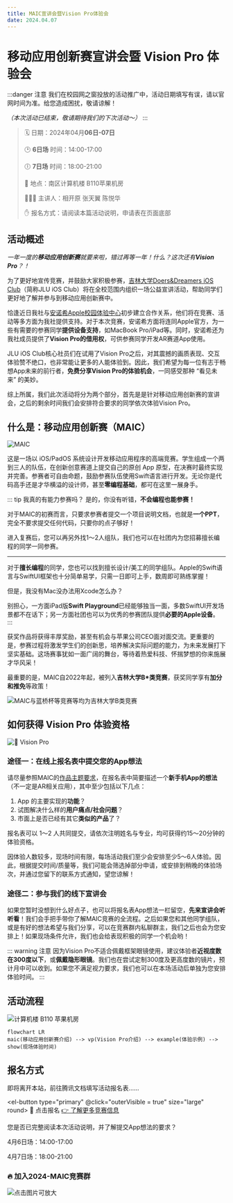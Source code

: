 ```yaml
---
title: MAIC宣讲会暨Vision Pro体验会
date: 2024.04.07
---
```


# 移动应用创新赛宣讲会暨 Vision Pro 体验会 <Badge type="tip" text="ARCHIVED" />

:::danger 注意
我们在校园网之窗投放的活动推广中，活动日期填写有误，请以官网时间为准。给您造成困扰，敬请谅解！

_（本次活动已结束，敬请期待我们的下次活动～）_
::: 

> 🗓️ 日期：2024年04月**06日-07日**
>
> 🕑 **6日场** 时间：14:00-17:00
>
> 🕕 **7日场** 时间：18:00-21:00
>
> 🏢 地点：南区计算机楼 B110苹果机房
>
> 👩🏻‍💻 主讲人：相开原 张天翼 陈悦华
>
> ✋ 报名方式：请阅读本篇活动说明，申请表在页面底部

## 活动概述

_一年一度的**移动应用创新赛**就要来啦，错过再等一年！什么？这次还有**Vision Pro**？！_

为了更好地宣传竞赛，并鼓励大家积极参赛，[吉林大学Doers&Dreamers iOS Club](/about-us/)（简称JLU iOS Club）将在全校范围内组织一场公益宣讲活动，帮助同学们更好地了解并参与到移动应用创新赛中。

恰逢近日我社与[安诺希Apple校园体验中心](/news/an-nuo-xi/)初步建立合作关系，他们将在竞赛、活动等多方面为我社提供支持。对于本次竞赛，安诺希方面将连同Apple官方，为一些有需要的参赛同学**提供设备支持**，如MacBook Pro/iPad等。同时，安诺希还为我社成员提供了**Vision Pro的借用权**，可供参赛同学开发AR赛道App使用。

JLU iOS Club核心社员们在试用了Vision Pro之后，对其震撼的画质表现、交互体验赞不绝口，也非常能让更多的人能体验到。因此，我们希望为每一位有志于畅想App未来的前行者，**免费分享Vision Pro的体验机会**，一同感受那种 “看见未来” 的美妙。

综上所属，我们此次活动将分为两个部分，首先是是针对移动应用创新赛的宣讲会，之后的剩余时间我们会安排符合要求的同学依次体验Vision Pro。

## 什么是：移动应用创新赛（MAIC）

![MAIC](..%2F..%2Fcompetitions%2Fmaic%2Fmaic.webp)

这是一场以 iOS/PadOS 系统设计开发移动应用程序的高端竞赛。学生组成一个两到三人的队伍，在创新创意赛道上提交自己的原创 App 原型，在决赛时最终实现并完善。参赛者可自由命题，鼓励参赛队伍使用Swift语言进行开发。无论你是代码高手还是才华横溢的设计师，甚至**零编程基础**，都可在这里一展身手。

::: tip 我真的有能力参赛吗？
是的，你没有听错，**不会编程也能参赛！**

对于MAIC的初赛而言，只要求参赛者提交一个项目说明文档，也就是**一个PPT**，完全不要求提交任何代码，只要你的点子够好！

进入复赛后，您可以再另外找1～2人组队，我们也可以在社团内为您招募擅长编程的同学一同参赛。

---

对于**擅长编程**的同学，您也可以找到擅长设计/美工的同学组队。Apple的Swift语言与SwiftUI框架也十分简单易学，只需一日即可上手，数周即可熟练掌握！

但是，我没有Mac没办法用Xcode怎么办？

别担心，一方面iPad版**Swift Playground**已经能够独当一面，多数SwiftUI开发场景都不在话下；另一方面社团也可以为优秀的参赛团队提供**必要的Apple设备**。
:::

获奖作品将获得丰厚奖励，甚至有机会与苹果公司CEO面对面交流。更重要的是，参赛过程将激发学生们的创新思，培养解决实际问题的能力，为未来发展打下坚实基础。这场赛事犹如一面广阔的舞台，等待着热爱科技、怀揣梦想的你来施展才华风采！

最重要的是，MAIC自2022年起，被列入**吉林大学B*类竞赛**，获奖同学享有**加分和推免**等政策！

![MAIC与蓝桥杯等竞赛等均为吉林大学B类竞赛](maic-grade.png)

## 如何获得 Vision Pro 体验资格

![ Vision Pro](vp.jpg)

### 途径一：在线上报名表中提交您的App想法

请尽量参照MAIC的[作品主题要求](/competitions/maic/#%E4%BD%9C%E5%93%81%E4%B8%BB%E9%A2%98%E8%A6%81%E6%B1%82)，在报名表中简要描述一个**新手机App的想法**（不一定是AR相关应用），其中至少包括以下几点：

1. App 的主要实现的**功能**？
2. 试图解决什么样的**用户痛点/社会问题**？
3. 市面上是否已经有其它**类似的产品**了？

报名表可以 1～2 人共同提交，请依次注明姓名与专业，均可获得约15～20分钟的体验资格。

因体验人数较多，现场时间有限，每场活动我们至少会安排至少5～6人体验。因此，根据提交时间/质量等，我们可能会筛选掉部分申请，或安排到稍晚的体验场次，并通过您留下的联系方式通知，望您谅解！

### 途径二：参与我们的线下宣讲会

如果您暂时没想到什么好点子，也可以将报名表App想法一栏留空，**先来宣讲会听听看**！我们会手把手带你了解MAIC竞赛的全流程。之后如果您和其他同学组队，或是有好的想法希望与我们分享，可以在竞赛群内私聊群主，我们之后也会为您安排上！如果现场条件允许，我们也会给表现积极的同学一个机会哟！

::: warning 注意
因为Vision Pro不适合佩戴框架眼镜使用，建议体验者**近视度数在300度以下**，或**佩戴隐形眼镜**。我们也在尝试定制300度及更高度数的镜片，预计月中可以收到。如果您不满足视力要求，我们也可以在本场活动后单独为您安排体验时间。
:::

## 活动流程

![计算机楼 B110 苹果机房](..%2F..%2Fabout-us%2Fclass1.jpeg)

```mermaid
flowchart LR
maic(移动应用创新赛介绍) --> vp(Vision Pro介绍) --> example(体验示例) --> show(现场体验时间)
```

## 报名方式

即将离开本站，前往腾讯文档填写活动报名表……

<el-button type="primary" @click="outerVisible = true" size="large" round>
  🎉 点击报名
</el-button>
<el-button type="info" size="large" round>
  <a href="/competitions/maic/">👉 了解更多竞赛信息</a>
</el-button>

<el-dialog v-model="outerVisible" title="请确认……" width="80%">
  <span>您是否已完整阅读本次活动说明，并了解提交App想法的要求？</span>
  <el-dialog
    v-model="innerVisible"
    title="请选择您要报名的场次"
    append-to-body
    width="80%"
  >
    <p>4月6日场：14:00-17:00</p>
    <p>4月7日场：18:00-21:00</p>
    <template #footer>
      <div class="dialog-footer">
        <el-button type="primary">
          <a href="https://docs.qq.com/form/page/DTFVvQWlxRlN2eFhL" target="_blank">4月6日场</a>
        </el-button>
        <el-button type="primary">
          <a href="https://docs.qq.com/form/page/DTHdnRVN1b0J4cG54" target="_blank">4月7日场</a>
        </el-button>
      </div>
    </template>
  </el-dialog>
  <template #footer>
    <div class="dialog-footer">
      <el-button @click="outerVisible = false">我再看看</el-button>
      <el-button type="primary" @click="innerVisible = true">
        开始报名
      </el-button>
    </div>
  </template>
</el-dialog>

<script setup>
import {ref} from 'vue'; 
import {ElButton, ElDialog} from 'element-plus';

const outerVisible = ref(false);
const innerVisible = ref(false);

</script>

<style scoped>
.el-button a {
    color: var(--el-color-white);
    text-decoration: none;
}
</style>

### 🔥 加入2024-MAIC竞赛群

![点击图片可放大](/competitions/maic/maic-qr.jpg)